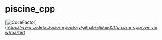 # piscine_cpp
[![CodeFactor](https://www.codefactor.io/repository/github/alisterd51/piscine_cpp/badge/master)]
(https://www.codefactor.io/repository/github/alisterd51/piscine_cpp/overview/master)
